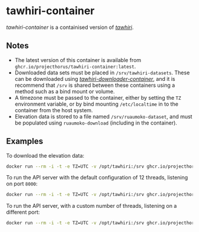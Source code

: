 # tawhiri-container

_tawhiri-container_ is a containised version of [_tawhiri_](https://github.com/cuspaceflight/tawhiri).

## Notes

- The latest version of this container is available from `ghcr.io/projecthorus/tawhiri-container:latest`.
- Downloaded data sets must be placed in `/srv/tawhiri-datasets`. These can be downloaded using [_tawhiri-downloader-container_](https://github.com/projecthorus/tawhiri-downloader-container), and it is recommend that `/srv` is shared between these containers using a method such as a bind mount or volume.
- A timezone must be passed to the container, either by setting the `TZ` environment variable, or by bind mounting `/etc/localtime` in to the container from the host system.
- Elevation data is stored to a file named `/srv/ruaumoko-dataset`, and must be populated using `ruaumoko-download` (including in the container).

## Examples

To download the elevation data:

```sh
docker run --rm -i -t -e TZ=UTC -v /opt/tawhiri:/srv ghcr.io/projecthorus/tawhiri-container:latest ruaumoko-download -v
```

To run the API server with the default configuration of 12 threads, listening on port `8000`:

```sh
docker run --rm -i -t -e TZ=UTC -v /opt/tawhiri:/srv ghcr.io/projecthorus/tawhiri-container:latest
```

To run the API server, with a custom number of threads, listening on a different port:

```sh
docker run --rm -i -t -e TZ=UTC -v /opt/tawhiri:/srv ghcr.io/projecthorus/tawhiri-container:latest gunicorn -b 0.0.0.0:8000 -w 12 tawhiri.api:app
```
